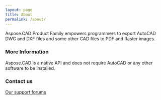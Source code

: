 ```yaml
---
layout: page
title: About
permalink: /about/
---
```


Aspose.CAD Product Family empowers programmers to export AutoCAD DWG and DXF files and some other CAD files to PDF and Raster images.

### More Information

Aspose.CAD is a native API and does not require AutoCAD or any other software to be installed.

### Contact us

[Our support forums](https://forum.aspose.com/)
